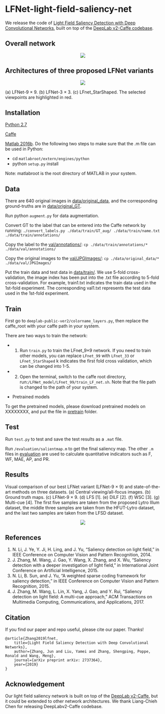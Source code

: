 ﻿# LFNet-light-field-saliency-net

We release the code of [Light Field Saliency Detection with Deep Convolutional Networks](XXXX), built on top of the  [DeepLab v2-Caffe codebase](https://bitbucket.org/aquariusjay/deeplab-public-ver2/src/master/).

## Overall network

<div style="text-align:center"><img src ="https://github.com/YaMeiLiu/LFNet-light-field-saliency-net/raw/master/framework.png" /></div>

## Architectures of three proposed LFNet variants 

<div style="text-align:center"><img src ="https://github.com/YaMeiLiu/LFNet-light-field-saliency-net/raw/master/LFNet.png" /></div>

  (a) LFNet-9 × 9. (b) LFNet-3 × 3. (c) LFnet_StarShaped. The selected viewpoints are highlighted in red.

## Installation

[Python 2.7](https://www.anaconda.com/distribution/) 

[Caffe](https://caffe.berkeleyvision.org/)

[Matlab 2016b](https://www.mathworks.com/products/matlab.html). 
Do the following two steps to make sure that the .m file can be used in Python:
- cd `matlabroot/extern/engines/python` 
- python `setup.py` install

Note: matlabroot is the root directory of MATLAB in your system.


## Data
There are 640 original images in [data/original_data](/data/original_data), and the corresponding ground-truths are in [data/original_GT](/data/original_GT).

Run python `augment.py` for data augmentation.

Convert GT to the label that can be entered into the Caffe network by running:
`./convert_labels.py ./data/train/GT_aug/ ./data/train/name.txt ./data/train/annotations/`

Copy the label to the [val/annotations/](	/data/val/annotations/):
`cp ./data/train/annotations/* ./data/val/annotations/`

Copy the original images to the [val/JPGImages/](/data/val/JPGImages/):
`cp ./data/original_data/* ./data/val/JPGImages/`

Put the train data and test data in [data/train/](/data/train/).
We use 5-fold cross-validation, the image index has been put into the .txt file according to 5-fold cross-validation.
For example, train1.txt indicates the train data used in the 1st-fold experiment. 
The corresponding val1.txt represents the test data used in the 1st-fold experiment.

## Train
First go to `deeplab-public-ver2/colorname_layers.py`, then
replace the caffe_root with your caffe path in your system. 

There are two ways to train the network:
* 1) Run `train.py` to train the LFnet_9×9 network.
If you need to train other models, you can replace 	`LFnet_99` with `LFnet_33` or `LFnet_StarShaped`
k indicates the first fold cross validation, which can be changed into 1-5.

* 2) Open the terminal, switch to the caffe root directory, 
run:`/LFNet_model/LFnet_99/train_LF_net.sh`. 
Note that the file path is changed to the path of your system.

* Pretrained models

To get the pretrained models, please download pretrained models on XXXXXXXX, and put the file in  [pretrain](/pretrain) folder.

## Test

Run `test.py` to test and save the test results as a `.mat` file.

Run `/evaluation/salientmap.m` to get the final saliency map. The other `.m` files in [evaluation](	/evaluation/) are used to calculate quantitative indicators such as F,  WF,  MAE,  AP, and PR.


## Results

Visual comparison of our best LFNet variant (LFNet-9 × 9) and state-of-the-art methods on three datasets. (a) Central viewing/all-focus images. (b) Ground truth maps. (c) LFNet-9 × 9. (d) LFS [1]. (e) DILF [2]. (f) WSC [3]. (g) Multi-cue [4]. The first five samples are taken from the proposed Lytro Illum dataset, the middle three samples are taken from the HFUT-Lytro dataset, and the last two samples are taken from the LFSD dataset.

<div style="text-align:center"><img src ="https://github.com/YaMeiLiu/LFNet-light-field-saliency-net/raw/master/result.png" /></div>


## References
1. N. Li, J. Ye, Y. Ji, H. Ling, and J. Yu, “Saliency detection on light field,” in IEEE Conference on Computer Vision and Pattern Recognition, 2014.
2. J. Zhang, M. Wang, J. Gao, Y. Wang, X. Zhang, and X. Wu, “Saliency detection with a deeper investigation of light field,” in International Joint Conference on Artificial Intelligence, 2015.
3. N. Li, B. Sun, and J. Yu, “A weighted sparse coding framework for saliency detection,” in IEEE Conference on Computer Vision and Pattern Recognition, 2015.
4. J. Zhang, M. Wang, L. Lin, X. Yang, J. Gao, and Y. Rui, “Saliency detection on light field: A multi-cue approach,” ACM Transactions on Multimedia Computing, Communications, and Applications, 2017.

## Citation

If you find our paper and repo useful, please cite our paper. Thanks!

```
@article{Zhang2019lfnet,
    title={Light Field Saliency Detection with Deep Convolutional Networks},
    author={Zhang, Jun and Liu, Yamei and Zhang, Shengping, Poppe, Ronald and Wang, Meng},
    journal={arXiv preprint arXiv: 2737364},
    year={2019}
}  
```

## Acknowledgement

Our light field saliency network is built on top of the  [DeepLab v2-Caffe](https://bitbucket.org/aquariusjay/deeplab-public-ver2/src/master/), but it could be extended to other network architectures. We thank Liang-Chieh Chen for releasing DeepLabv2-Caffe codebase.
